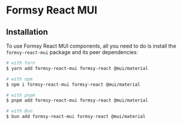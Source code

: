 # Formsy React MUI

## Installation

To use Formsy React MUI components, all you need to do is install the
`formsy-react-mui` package and its peer dependencies:

```sh
# with Yarn
$ yarn add formsy-react-mui formsy-react @mui/material

# with npm
$ npm i formsy-react-mui formsy-react @mui/material

# with pnpm
$ pnpm add formsy-react-mui formsy-react @mui/material

# with Bun
$ bun add formsy-react-mui formsy-react @mui/material
```

